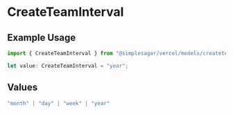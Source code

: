 # CreateTeamInterval

## Example Usage

```typescript
import { CreateTeamInterval } from "@simplesagar/vercel/models/createteamop.js";

let value: CreateTeamInterval = "year";
```

## Values

```typescript
"month" | "day" | "week" | "year"
```